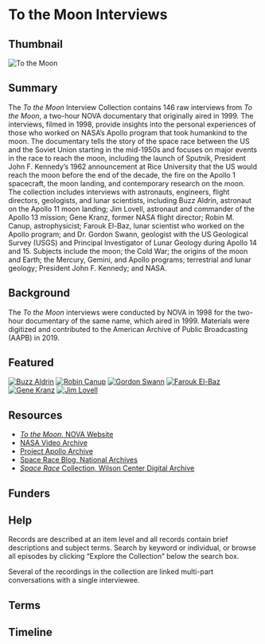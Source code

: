 
# To the Moon Interviews

## Thumbnail

![To the Moon](https://s3.amazonaws.com/americanarchive.org/special-collections/ToTheMoon_forspeccoll.jpg "To the Moon")

## Summary

The <em>To the Moon</em> Interview Collection contains 146 raw interviews from <em>To the Moon</em>, a two-hour NOVA documentary that originally aired in 1999. The interviews, filmed in 1998, provide insights into the personal experiences of those who worked on NASA’s Apollo program that took humankind to the moon. The documentary tells the story of the space race between the US and the Soviet Union starting in the mid-1950s and focuses on major events in the race to reach the moon, including the launch of Sputnik, President John F. Kennedy’s 1962 announcement at Rice University that the US would reach the moon before the end of the decade, the fire on the Apollo 1 spacecraft, the moon landing, and contemporary research on the moon. The collection includes interviews with astronauts, engineers, flight directors, geologists, and lunar scientists, including Buzz Aldrin, astronaut on the Apollo 11 moon landing; Jim Lovell, astronaut and commander of the Apollo 13 mission; Gene Kranz, former NASA flight director; Robin M. Canup, astrophysicist; Farouk El-Baz, lunar scientist who worked on the Apollo program; and Dr. Gordon Swann, geologist with the US Geological Survey (USGS) and Principal Investigator of Lunar Geology during Apollo 14 and 15. Subjects include the moon; the Cold War; the origins of the moon and Earth; the Mercury, Gemini, and Apollo programs; terrestrial and lunar geology; President John F. Kennedy; and NASA.

## Background

The <em>To the Moon</em> interviews were conducted by NOVA in 1998 for the two-hour documentary of the same name, which aired in 1999. Materials were digitized and contributed to the American Archive of Public Broadcasting (AAPB) in 2019.

## Featured

[![Buzz Aldrin](https://s3.amazonaws.com/americanarchive.org/special-collections/cpb-aacip_15-2804x55k2c.jpg)](/catalog/cpb-aacip_15-2804x55k2c)
[![Robin Canup](https://s3.amazonaws.com/americanarchive.org/special-collections/cpb-aacip_15-0r9m32p92s.jpg)](/catalog/cpb-aacip_15-0r9m32p92s)
[![Gordon Swann](https://s3.amazonaws.com/americanarchive.org/special-collections/cpb-aacip_15-st7dr2qn5w.jpg)](/catalog/cpb-aacip_15-st7dr2qn5w)
[![Farouk El-Baz](https://s3.amazonaws.com/americanarchive.org/special-collections/cpb-aacip_15-3j39020j4t.jpg)](/catalog/cpb-aacip_15-3j39020j4t)
[![Gene Kranz](https://s3.amazonaws.com/americanarchive.org/special-collections/cpb-aacip_15-p55db7x161.jpg)](/catalog/cpb-aacip_15-p55db7x161)
[![Jim Lovell](https://s3.amazonaws.com/americanarchive.org/special-collections/cpb-aacip_15-hh6c24rw94.jpg)](/catalog/cpb-aacip_15-hh6c24rw94)

## Resources

- [<em>To the Moon</em>, NOVA Website](https://www.pbs.org/wgbh/nova/tothemoon/)
- [NASA Video Archive](https://www.nasa.gov/multimedia/videogallery/Video_Gallery_Archives.html)
- [Project Apollo Archive](https://www.flickr.com/photos/projectapolloarchive/albums)
- [Space Race Blog, National Archives](https://prologue.blogs.archives.gov/category/time-zones/space-race-history/)
- [<em>Space Race</em> Collection, Wilson Center Digital Archive](https://digitalarchive.wilsoncenter.org/collection/383/space-race)

## Funders

## Help

Records are described at an item level and all records contain brief descriptions and subject terms. Search by keyword or individual, or browse all episodes by clicking “Explore the Collection” below the search box.

Several of the recordings in the collection are linked multi-part conversations with a single interviewee.

## Terms

## Timeline

